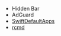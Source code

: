 - Hidden Bar
- AdGuard
- [SwiftDefaultApps](https://github.com/Lord-Kamina/SwiftDefaultApps)
- [rcmd](https://lowtechguys.com/rcmd/)

